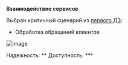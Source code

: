 **Взаимодействие сервисов**

Выбран критичный сценарий из [первого ДЗ](https://github.com/Crumade/otus_soft_arch/blob/main/homework_1.md):
- Обработка обращений клиентов

![image](https://github.com/Crumade/otus_soft_arch/assets/130229058/2211430e-7620-4600-8201-164877be5323)

Надежность: **
Доступность: ***
